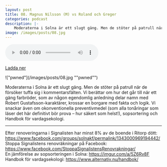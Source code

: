 ```yaml
---
layout: post
title: 08. Magnus Nilsson (M) vs Roland och Greger
categories: podcast
description: |-
    Moderaterna i Solna är ett slugt gäng. Men de stöter på patrull när de försöker tuffa sig i kommentarsfälten. Vi berättar om hur det går till när ett gäng farbröder, som av någon egendomlig anledning delar namn med Robert Gustafsson-karaktärer, krossar en borgare med fakta och logik. Vi snackar även om okonventionella preventivmedel (som alla tonåringar som läser det här definitivt bör prova – hur säkert som helst!), sopsortering och Handbok för vardagsekologi.
image: /images/posts/08.jpg
---
```


<audio controls="controls">
  <source type="audio/mp3" src="/b/08%20-%20Bron%20%C3%B6ver%20R%C3%A4ttvik%20-%20Magnus%20Nilsson%20%28M%29%20vs%20Roland%20och%20Greger.mp3"></source>
</audio>

[Ladda ner](/b/08%20-%20Bron%20%C3%B6ver%20R%C3%A4ttvik%20-%20Magnus%20Nilsson%20%28M%29%20vs%20Roland%20och%20Greger.mp3)

!["pwned"](/images/posts/08.jpg ""pwned"")

Moderaterna i Solna är ett slugt gäng. Men de stöter på patrull när de försöker tuffa sig i kommentarsfälten. Vi berättar om hur det går till när ett gäng farbröder, som av någon egendomlig anledning delar namn med Robert Gustafsson-karaktärer, krossar en borgare med fakta och logik. Vi snackar även om okonventionella preventivmedel (som alla tonåringar som läser det här definitivt bör prova – hur säkert som helst!), sopsortering och Handbok för vardagsekologi.

---

Efter renoveringarna i Signalisten har minst 8% av de boende i Ritorp dött: <https://www.facebook.com/groups/solnakf/permalink/1343000969194442/>  
Stoppa Signalistens renovräkningar på Facebook: <https://www.facebook.com/StoppaSignalistensRenovrakningar/>  
En jämförelse av sopsorteringen i Solna: <https://imgur.com/a/5Z6Rv8F>  
Handbok för vardagsekologi: <https://www.alternativ.nu/handbok/>
